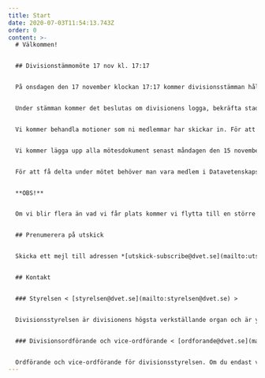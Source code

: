 ```yaml
---
title: Start
date: 2020-07-03T11:54:13.743Z
order: 0
content: >-
  # Välkommen!


  ## Divisionstämmomöte 17 nov kl. 17:17


  På onsdagen den 17 november klockan 17:17 kommer divisionsstämman hålla ett möte i Monaden.


  Under stämman kommer det beslutas om divisionens logga, bekräfta stadgeändringar, skapande av kommittéer, val av kommittéordförande, och i andra frågor som berör er studenter.


  Vi kommer behandla motioner som ni medlemmar har skickar in. För att skicka in en motion behöver styrelsen fått den senast onsdag den 10 november. Dessa skickas enklast till styrelsen@dvet.se.


  Vi kommer lägga upp alla mötesdokument senast måndagen den 15 november. Vi kommer länka till dessa på våran Discord, och dvet.se.


  För att få delta under mötet behöver man vara medlem i Datavetenskapsdivisionen. På grund av en ny medlemsperiod började den 1 oktober, så behöver man registrera sig på nytt som medlem. För att registrera sig som medlem behöver man fylla i följande formulär medlem.dvet.se, och sedan vänta på en bekräftelse från Styrelsen att man blivit medlem. Bekräftelsen kommer oftast några studiedagar efteråt.


  **OBS!**


  Om vi blir flera än vad vi får plats kommer vi flytta till en större lokal på campus. Det kommer då finnas en lapp i Monaden som informerar om detta.


  ## Prenumerera på utskick


  Skicka ett mejl till adressen *[utskick-subscribe@dvet.se](mailto:utskick-subscribe@dvet.se)*. Det spelar ingen roll om ämnesraden eller mejlbodyn innehåller text eller inte. Kort efter du har skickat mejlet ska du få ett bekräftelsemejl som säger att du nu prenumererar på mejlutskick.


  ## Kontakt


  ### Styrelsen < [styrelsen@dvet.se](mailto:styrelsen@dvet.se) >


  Divisionsstyrelsen är divisionens högsta verkställande organ och är ytterst ansvariga för divisionen.   


  ### Divisionsordförande och vice-ordförande < [ordforande@dvet.se](mailto:ordforande@dvet.se) >


  Ordförande och vice-ordförande för divisionsstyrelsen. Om du endast vill kontakta dessa två personer kan du mejla till denna adress.
---
```

